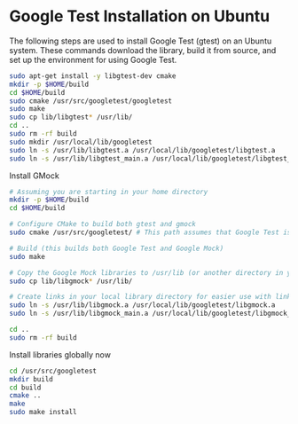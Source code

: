 # Google Test Installation on Ubuntu

The following steps are used to install Google Test (gtest) on an Ubuntu system. These commands download the library, build it from source, and set up the environment for using Google Test.

```bash
sudo apt-get install -y libgtest-dev cmake
mkdir -p $HOME/build
cd $HOME/build
sudo cmake /usr/src/googletest/googletest
sudo make
sudo cp lib/libgtest* /usr/lib/
cd ..
sudo rm -rf build
sudo mkdir /usr/local/lib/googletest
sudo ln -s /usr/lib/libgtest.a /usr/local/lib/googletest/libgtest.a
sudo ln -s /usr/lib/libgtest_main.a /usr/local/lib/googletest/libgtest_main.a
```

Install GMock
```bash
# Assuming you are starting in your home directory
mkdir -p $HOME/build
cd $HOME/build

# Configure CMake to build both gtest and gmock
sudo cmake /usr/src/googletest/ # This path assumes that Google Test is still located here

# Build (this builds both Google Test and Google Mock)
sudo make

# Copy the Google Mock libraries to /usr/lib (or another directory in your library path)
sudo cp lib/libgmock* /usr/lib/

# Create links in your local library directory for easier use with linking in projects
sudo ln -s /usr/lib/libgmock.a /usr/local/lib/googletest/libgmock.a
sudo ln -s /usr/lib/libgmock_main.a /usr/local/lib/googletest/libgmock_main.a

cd ..
sudo rm -rf build

```

Install libraries globally now
```bash
cd /usr/src/googletest
mkdir build
cd build
cmake ..
make
sudo make install
```
